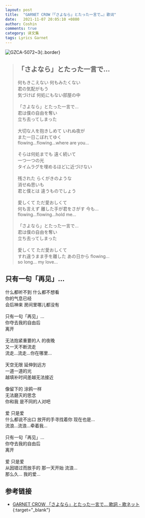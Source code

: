 ```yaml
---
layout: post
title:  "GARNET CROW『「さよなら」とたった一言で…』歌词"
date:   2021-11-07 20:05:10 +0800
author: Coshin
comments: true
category: 译文集
tags: Lyrics Garnet
---
```

![GZCA-5072~3](https://ganekuro.github.io/images/discography/album/GZCA-5072~3.jpg){:.border}

<blockquote class="original">
  <h2>「さよなら」とたった一言で…</h2>
  <p>
    何もきこえない 何もみたくない<br>
    君の気配がもう<br>
    気づけば 何処にもない部屋の中<br>
    <br>
    「さよなら」とたった一言で…<br>
    君は僕の自由を奪い<br>
    立ち去ってしまった<br>
    <br>
    大切な人を抱きしめて いれぬ夜が<br>
    また一日こぼれてゆく<br>
    flowing...flowing...where are you...<br>
    <br>
    そらは何処までも 遠く続いて<br>
    一つ一つの光<br>
    タイムラグを埋めるほどに近づけない<br>
    <br>
    残された らくがきのような<br>
    消せぬ思いも<br>
    君と僕とは 違うものでしょう<br>
    <br>
    愛しくて ただ愛おしくて<br>
    何も言えず 離した手が君をさがす 今も...<br>
    flowing...flowing...hold me...<br>
    <br>
    「さよなら」とたった一言で…<br>
    君は僕の自由を奪い<br>
    立ち去ってしまった<br>
    <br>
    愛しくて ただ愛おしくて<br>
    すれ違うまま手を離した あの日から flowing...<br>
    so long... my love...
  </p>
</blockquote>

<div class="translation">
  <h2>只有一句「再见」…</h2>
  <p>
    什么都听不到 什么都不想看<br>
    你的气息已经<br>
    会后神来 房间里哪儿都没有<br>
    <br>
    只有一句「再见」…<br>
    你夺去我的自由后<br>
    离开<br>
    <br>
    无法抱紧重要的人 的夜晚<br>
    又一天不断流走<br>
    流走…流走…你在哪里…<br>
    <br>
    天空无限 延伸到远方<br>
    一道一道的光<br>
    越填补时间差越无法接近<br>
    <br>
    像留下的 涂鸦一样<br>
    无法磨灭的思念<br>
    你和我 是不同的人对吧<br>
    <br>
    爱 只是爱<br>
    什么都说不出口 放开的手寻找着你 现在也是…<br>
    流浪…流浪…牵着我…<br>
    <br>
    只有一句「再见」…<br>
    你夺去我的自由后<br>
    离开<br>
    <br>
    爱 只是爱<br>
    从因错过而放手的 那一天开始 流浪…<br>
    那么久… 我的爱…
  </p>
</div>

## 参考链接

* [GARNET CROW 「さよなら」とたった一言で… 歌詞 - 歌ネット](https://www.uta-net.com/song/44707/){:target="_blank"}
